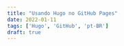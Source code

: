 ```yaml
---
title: "Usando Hugo no GitHub Pages"
date: 2022-01-11
tags: ['Hugo', 'GitHub', 'pt-BR']
draft: true
---
```



